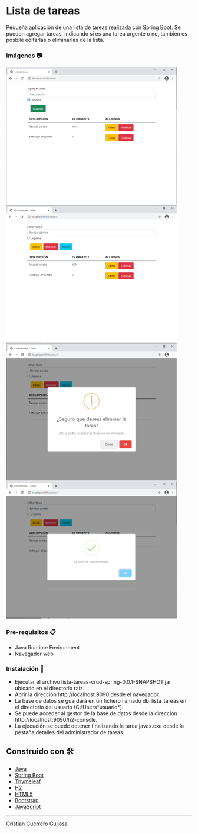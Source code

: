 # Lista de tareas

Pequeña aplicación de una lista de tareas realizada con Spring Boot. Se pueden agregar tareas, indicando si es una tarea
urgente o no, también es posbile editarlas o eliminarlas de la lista.

### Imágenes 📷

<img src="capturas/captura_lista01.png" width=463 height=370>
<img src="capturas/captura_lista02.png" width=463 height=370>
<img src="capturas/captura_lista03.png" width=463 height=370>
<img src="capturas/captura_lista04.png" width=463 height=370>

### Pre-requisitos 📋

* Java Runtime Environment
* Navegador web

### Instalación 🔧

* Ejecutar el archivo lista-tareas-crud-spring-0.0.1-SNAPSHOT.jar ubicado en el directorio raíz.
* Abrir la dirección http://localhost:9090 desde el navegador.
* La base de datos se guardará en un fichero llamado db_lista_tareas en el directorio del usuario (C:\Users\*usuario*).
* Se puede acceder al gestor de la base de datos desde la dirección http://localhost:9090/h2-console.
* La ejecución se puede detener finalizando la tarea javax.exe desde la pestaña detalles del administrador de tareas.

## Construido con 🛠️

* [Java](https://docs.oracle.com/javase/8/docs/api/)
* [Spring Boot](https://docs.spring.io/spring-boot/docs/current/reference/htmlsingle/)
* [Thymeleaf](https://www.thymeleaf.org/documentation.html)
* [H2](https://www.h2database.com)
* [HTML5](https://developer.mozilla.org/es/docs/HTML/HTML5)
* [Bootstrap](https://getbootstrap.com/docs/5.0/getting-started/introduction/)
* [JavaScript](https://developer.mozilla.org/es/docs/Web/JavaScript)

---
[Cristian Guerrero Guijosa](https://github.com/cristianguerrerodev)
